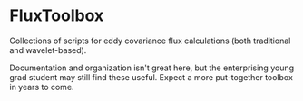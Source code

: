 # FluxToolbox
Collections of scripts for eddy covariance flux calculations (both traditional and wavelet-based).

Documentation and organization isn't great here, but the enterprising young grad student may still find these useful. Expect a more put-together toolbox in years to come.
